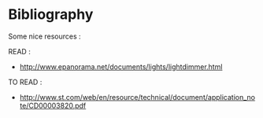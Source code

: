 # Bibliography

Some nice resources :

READ :

* http://www.epanorama.net/documents/lights/lightdimmer.html


TO READ :
* http://www.st.com/web/en/resource/technical/document/application_note/CD00003820.pdf


